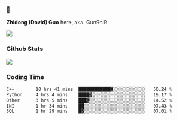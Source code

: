 ### 👋 

**Zhidong (David) Guo** here, aka. Gun9niR.

![](https://komarev.com/ghpvc/?username=Gun9niR&label=Total+Views)

### Github Stats

<img src="https://github-readme-stats.vercel.app/api?username=Gun9niR&count_private=true&show_icons=true&theme=vue-dark&hide_title=true">

### Coding Time

<!--START_SECTION:waka-->

```txt
C++        10 hrs 41 mins  ████████████▓░░░░░░░░░░░░   50.24 %
Python     4 hrs 4 mins    ████▓░░░░░░░░░░░░░░░░░░░░   19.17 %
Other      3 hrs 5 mins    ███▓░░░░░░░░░░░░░░░░░░░░░   14.52 %
INI        1 hr 34 mins    ██░░░░░░░░░░░░░░░░░░░░░░░   07.43 %
SQL        1 hr 29 mins    █▓░░░░░░░░░░░░░░░░░░░░░░░   07.01 %
```

<!--END_SECTION:waka-->
